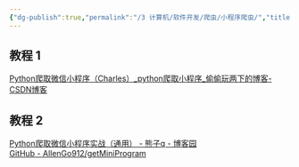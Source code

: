 ```yaml
---
{"dg-publish":true,"permalink":"/3 计算机/软件开发/爬虫/小程序爬虫/","title":"小程序爬虫"}
---
```



## 教程 1
[Python爬取微信小程序（Charles）\_python爬取小程序\_偷偷玩两下的博客-CSDN博客](https://blog.csdn.net/HeyShHeyou/article/details/90045204)
## 教程 2
[Python爬取微信小程序实战（通用） - 熊子q - 博客园](https://www.cnblogs.com/AllenMi/p/13690336.html)  
[GitHub - AllenGo912/getMiniProgram](https://github.com/AllenGo912/getMiniProgram)

